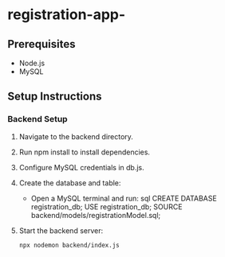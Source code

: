 # registration-app-
## Prerequisites
- Node.js
- MySQL

## Setup Instructions

### Backend Setup
1. Navigate to the backend directory.
2. Run npm install to install dependencies.
3. Configure MySQL credentials in db.js.
4. Create the database and table:
   - Open a MySQL terminal and run:
     sql
     CREATE DATABASE registration_db;
     USE registration_db;
     SOURCE backend/models/registrationModel.sql;
     
5. Start the backend server:
   ```bash
   npx nodemon backend/index.js
